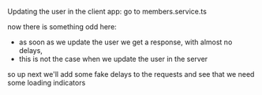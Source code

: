 Updating the user in the client app:
go to members.service.ts

now there is something odd here:
* as soon as we update the user we get a response, with almost no delays,
* this is not the case when we update the user in the server

so up next we'll add some fake delays to the requests and see that we need some loading indicators